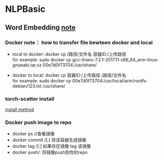 # NLPBasic

## Word Embedding [note](https://github.com/wlyang538/NLPBasic/blob/main/Word_Embedding.md)


### Docker note： how to transfer file bewteen docker and local

- local to docker: docker cp /路径/文件名 容器ID:/上传路径 \
  for example: sudo docker cp gcc-linaro-7.2.1-2017.11-x86_64_arm-linux-gnueabi.tar.xz 00e7d0f73704:/usr/share/
  
- docker to local: docker cp 容器ID:/上传路径 /路径/文件名 \
  for example: sudo docker cp 00e7d0f73704:/usr/local/arm/rootfs-debian/123.txt /usr/share/
  

### torch-scatter install

[install method](https://zhuanlan.zhihu.com/p/504134665)

### Docker push image to repo

- docker ps //查看镜像
- docker commit <exiting-Container> <hub-user>/<repo-name>[:<tag>] 将该容器生成镜像
- docker tag <existing-image> <hub-user>/<repo-name>[:<tag>] 如果存在镜像 tag 该镜像
- docker push<hub-user>/<repo-name>:<tag> 将镜像push到你的repo
